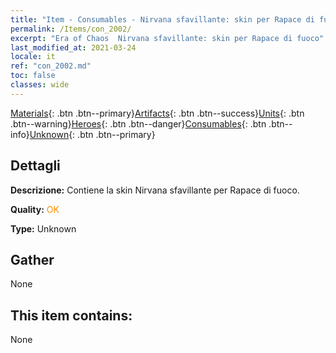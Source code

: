 ```yaml
---
title: "Item - Consumables - Nirvana sfavillante: skin per Rapace di fuoco"
permalink: /Items/con_2002/
excerpt: "Era of Chaos  Nirvana sfavillante: skin per Rapace di fuoco"
last_modified_at: 2021-03-24
locale: it
ref: "con_2002.md"
toc: false
classes: wide
---
```

 [Materials](/it/Items/){: .btn .btn--primary}[Artifacts](/it/Items/Artifacts/){: .btn .btn--success}[Units](/it/Items/Units/){: .btn .btn--warning}[Heroes](/it/Items/Heroes/){: .btn .btn--danger}[Consumables](/it/Items/Consumables/){: .btn .btn--info}[Unknown](/it/Items/Unknown/){: .btn .btn--primary}

## Dettagli
 **Descrizione:** Contiene la skin Nirvana sfavillante per Rapace di fuoco.

 **Quality:** <span style="color: #FF8C00">OK</span>

 **Type:** Unknown

## Gather

  None

## This item contains:

  None

